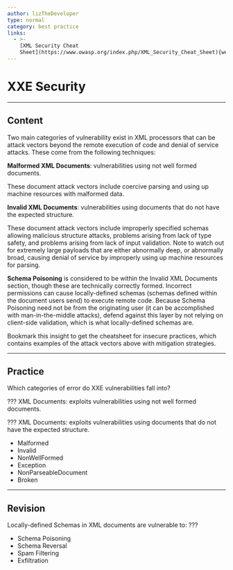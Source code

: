 ```yaml
---
author: lizTheDeveloper
type: normal
category: best practice
links:
  - >-
    [XML Security Cheat
    Sheet](https://www.owasp.org/index.php/XML_Security_Cheat_Sheet){website}
---
```


# XXE Security


---

## Content

Two main categories of vulnerability exist in XML processors that can be attack vectors beyond the remote execution of code and denial of service attacks. These come from the following techniques:

**Malformed XML Documents**: vulnerabilities using not well formed documents.

These document attack vectors include coercive parsing and using up machine resources with malformed data.

**Invalid XML Documents**: vulnerabilities using documents that do not have the expected structure.

These document attack vectors include improperly specified schemas allowing malicious structure attacks, problems arising from lack of type safety, and problems arising from lack of input validation. Note to watch out for extremely large payloads that are either abnormally deep, or abnormally broad, causing denial of service by improperly using up machine resources for parsing.

**Schema Poisoning** is considered to be within the Invalid XML Documents section, though these are technically correctly formed. Incorrect permissions can cause locally-defined schemas (schemas defined within the document users send) to execute remote code. Because Schema Poisoning need not be from the originating user (it can be accomplished with man-in-the-middle attacks), defend against this layer by not relying on client-side validation, which is what locally-defined schemas are.

Bookmark this insight to get the cheatsheet for insecure practices, which contains examples of the attack vectors above with mitigation strategies.


---

## Practice

Which categories of error do XXE vulnerabilities fall into?

??? XML Documents: exploits vulnerabilities using not well formed documents.

??? XML Documents: exploits vulnerabilities using documents that do not have the expected structure.

* Malformed
* Invalid
* NonWellFormed
* Exception
* NonParseableDocument
* Broken


---

## Revision

Locally-defined Schemas in XML documents are vulnerable to:
???

* Schema Poisoning
* Schema Reversal
* Spam Filtering
* Exfiltration
 
